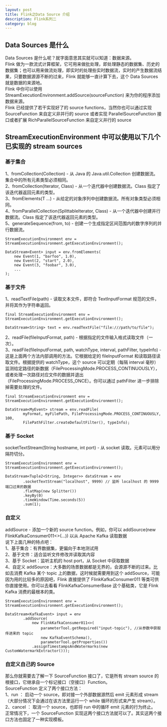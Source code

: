 ```yaml
---
layout: post
title: Flink之Data Source 介绍
description: Flink系列二
category: blog
---
```


## Data Sources 是什么
Data Sources 是什么呢？就字面意思其实就可以知道：数据来源。  
Flink 做为一款流式计算框架，它可用来做批处理，即处理静态的数据集、历史的数据集；也可以用来做流处理，即实时的处理些实时数据流，实时的产生数据流结果，只要数据源源不断的过来，Flink 就能够一直计算下去，这个 Data Sources 就是数据的来源地。  
Flink 中你可以使用 StreamExecutionEnvironment.addSource(sourceFunction) 来为你的程序添加数据来源。   
Flink 已经提供了若干实现好了的 source functions，当然你也可以通过实现 SourceFunction 来自定义非并行的 source 或者实现 ParallelSourceFunction 接口或者扩展 RichParallelSourceFunction 来自定义并行的 source   

## StreamExecutionEnvironment 中可以使用以下几个已实现的 stream sources

### 基于集合
1、fromCollection(Collection) - 从 Java 的 Java.util.Collection 创建数据流。集合中的所有元素类型必须相同。  
2、fromCollection(Iterator, Class) - 从一个迭代器中创建数据流。Class 指定了该迭代器返回元素的类型。  
3、fromElements(T …) - 从给定的对象序列中创建数据流。所有对象类型必须相同。  
4、fromParallelCollection(SplittableIterator, Class) - 从一个迭代器中创建并行数据流。Class 指定了该迭代器返回元素的类型。    
5、generateSequence(from, to) - 创建一个生成指定区间范围内的数字序列的并行数据流。   

```
StreamExecutionEnvironment env = StreamExecutionEnvironment.getExecutionEnvironment();

DataStream<Event> input = env.fromElements(
	new Event(1, "barfoo", 1.0),
	new Event(2, "start", 2.0),
	new Event(3, "foobar", 3.0),
	...
);
```

### 基于文件
1、readTextFile(path) - 读取文本文件，即符合 TextInputFormat 规范的文件，并将其作为字符串返回。  

```
final StreamExecutionEnvironment env = StreamExecutionEnvironment.getExecutionEnvironment();

DataStream<String> text = env.readTextFile("file:///path/to/file");
```
2、readFile(fileInputFormat, path) - 根据指定的文件输入格式读取文件（一次）。  
3、readFile(fileInputFormat, path, watchType, interval, pathFilter, typeInfo) - 这是上面两个方法内部调用的方法。它根据给定的 fileInputFormat 和读取路径读取文件。根据提供的 watchType，这个 source 可以定期（每隔 interval 毫秒）监测给定路径的新数据（FileProcessingMode.PROCESS_CONTINUOUSLY），或者处理一次路径对应文件的数据并退出（FileProcessingMode.PROCESS_ONCE）。你可以通过 pathFilter 进一步排除掉需要处理的文件。  

```
final StreamExecutionEnvironment env = StreamExecutionEnvironment.getExecutionEnvironment();

DataStream<MyEvent> stream = env.readFile(
        myFormat, myFilePath, FileProcessingMode.PROCESS_CONTINUOUSLY, 100,
        FilePathFilter.createDefaultFilter(), typeInfo);
```

### 基于 Socket
socketTextStream(String hostname, int port) - 从 socket 读取。元素可以用分隔符切分。  

```
StreamExecutionEnvironment env = StreamExecutionEnvironment.getExecutionEnvironment();

DataStream<Tuple2<String, Integer>> dataStream = env
        .socketTextStream("localhost", 9999) // 监听 localhost 的 9999 端口过来的数据
        .flatMap(new Splitter())
        .keyBy(0)
        .timeWindow(Time.seconds(5))
        .sum(1);
```

### 自定义
addSource - 添加一个新的 source function。例如，你可以 addSource(new FlinkKafkaConsumer011<>(…)) 以从 Apache Kafka 读取数据  
说下上面几种的特点吧：  
1、基于集合：有界数据集，更偏向于本地测试用  
2、基于文件：适合监听文件修改并读取其内容   
3、基于 Socket：监听主机的 host port，从 Socket 中获取数据  
4、自定义 addSource：大多数的场景数据都是无界的，会源源不断的过来。比如去消费 Kafka 某个 topic 上的数据，这时候就需要用到这个 addSource，可能因为用的比较多的原因吧，Flink 直接提供了 FlinkKafkaConsumer011 等类可供你直接使用。你可以去看看 FlinkKafkaConsumerBase 这个基础类，它是 Flink Kafka 消费的最根本的类。  

```
StreamExecutionEnvironment env = StreamExecutionEnvironment.getExecutionEnvironment();

DataStream<KafkaEvent> input = env
		.addSource(
			new FlinkKafkaConsumer011<>(
				parameterTool.getRequired("input-topic"), //从参数中获取传进来的 topic 
				new KafkaEventSchema(),
				parameterTool.getProperties())
			.assignTimestampsAndWatermarks(new CustomWatermarkExtractor()));
```

### 自定义自己的 Source 
那么你就需要去了解一下 SourceFunction 接口了，它是所有 stream source 的根接口，它继承自一个标记接口（空接口）Function。  
SourceFunction 定义了两个接口方法：   
1、run ： 启动一个 source，即对接一个外部数据源然后 emit 元素形成 stream（大部分情况下会通过在该方法里运行一个 while 循环的形式来产生 stream）。  
2、cancel ： 取消一个 source，也即将 run 中的循环 emit 元素的行为终止。  
正常情况下，一个 SourceFunction 实现这两个接口方法就可以了。其实这两个接口方法也固定了一种实现模板。  



